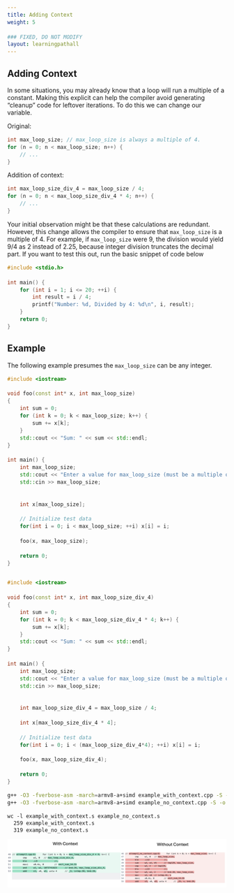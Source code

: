 ```yaml
---
title: Adding Context 
weight: 5

### FIXED, DO NOT MODIFY
layout: learningpathall
---
```


## Adding Context

In some situations, you may already know that a loop will run a multiple of a constant. Making this explicit can help the compiler avoid generating “cleanup” code for leftover iterations. To do this we can change our variable.


Original:

```cpp
int max_loop_size; // max_loop_size is always a multiple of 4. 
for (n = 0; n < max_loop_size; n++) {
    // ...
}
```

Addition of context:

```cpp
int max_loop_size_div_4 = max_loop_size / 4;
for (n = 0; n < max_loop_size_div_4 * 4; n++) {
    // ...
}
```

Your initial observation might be that these calculations are redundant. However, this change allows the compiler to ensure that `max_loop_size` is a multiple of 4. For example, if `max_loop_size` were 9, the division would yield 9/4 as 2 instead of 2.25, because integer division truncates the decimal part. If you want to test this out, run the basic snippet of code below

```cpp
#include <stdio.h>

int main() {
    for (int i = 1; i <= 20; ++i) {
        int result = i / 4;
        printf("Number: %d, Divided by 4: %d\n", i, result);
    }
    return 0;
}
```

## Example

The following example presumes the `max_loop_size` can be any integer.

```cpp
#include <iostream>

void foo(const int* x, int max_loop_size)
{
    int sum = 0;
    for (int k = 0; k < max_loop_size; k++) {
        sum += x[k];
    }
    std::cout << "Sum: " << sum << std::endl;
}

int main() {
    int max_loop_size;
    std::cout << "Enter a value for max_loop_size (must be a multiple of 4): ";
    std::cin >> max_loop_size;


    int x[max_loop_size];

    // Initialize test data
    for(int i = 0; i < max_loop_size; ++i) x[i] = i;

    foo(x, max_loop_size);

    return 0;
}
```

```bash
```

```cpp
#include <iostream>

void foo(const int* x, int max_loop_size_div_4)
{
    int sum = 0;
    for (int k = 0; k < max_loop_size_div_4 * 4; k++) {
        sum += x[k];
    }
    std::cout << "Sum: " << sum << std::endl;
}

int main() {
    int max_loop_size;
    std::cout << "Enter a value for max_loop_size (must be a multiple of 4): ";
    std::cin >> max_loop_size;


    int max_loop_size_div_4 = max_loop_size / 4;

    int x[max_loop_size_div_4 * 4];

    // Initialize test data
    for(int i = 0; i < (max_loop_size_div_4*4); ++i) x[i] = i;

    foo(x, max_loop_size_div_4);

    return 0;
}
```

```bash
g++ -O3 -fverbose-asm -march=armv8-a+simd example_with_context.cpp -S -o example_with_context.s
g++ -O3 -fverbose-asm -march=armv8-a+simd example_no_context.cpp -S -o example_no_context.s
```

```output
wc -l example_with_context.s example_no_context.s 
  259 example_with_context.s
  319 example_no_context.s
```

![diff](./diff.png)

